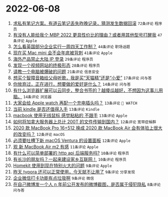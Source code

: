 # 2022-06-08

1. [求私有笔记方案。有道云笔记丢失昨晚记录，猜测发生数据回滚](https://www.v2ex.com/t/858053) `72条评论` `程序员`
1. [有没有人能给我个 MBP 2022 更具性价比的理由？或者用其他型号打醒我](https://www.v2ex.com/t/858078) `47条评论` `Apple`
1. [怎么看英国部分企业实行一周四天工作制？](https://www.v2ex.com/t/858105) `44条评论` `职场话题`
1. [现在买 Mac mini 会不会年底被背刺](https://www.v2ex.com/t/858089) `41条评论` `Apple`
1. [海外产品禁止大陆 IP 登录](https://www.v2ex.com/t/858113) `29条评论` `程序员`
1. [发现一个视频网站的终极形态](https://www.v2ex.com/t/858134) `28条评论` `程序员`
1. [请教一个电脑被爆破的问题](https://www.v2ex.com/t/858093) `21条评论` `信息安全`
1. [想买个智障音箱给父母听歌，我是买“天猫精”还是“小爱”](https://www.v2ex.com/t/858050) `17条评论` `问与答`
1. [你放弃过，正在进行，想要做的爱好是什么？](https://www.v2ex.com/t/858122) `14条评论` `问与答`
1. [有什么浏览器扩展可以云同步，整合书签的？越傻瓜越好，不想因为这事儿用脑。](https://www.v2ex.com/t/858068) `14条评论` `浏览器`
1. [大家会给 Apple watch 再配一个充电插头吗？](https://www.v2ex.com/t/858110) `13条评论` ` WATCH`
1. [当前 kindle 是否还值得入手](https://www.v2ex.com/t/858102) `13条评论` `Kindle`
1. [macbook 使用无线鼠标 感觉粘粘的 不跟手](https://www.v2ex.com/t/858058) `13条评论` `Apple`
1. [如何将加拿大服务器上总计 200T 的文件传输到国内？](https://www.v2ex.com/t/858171) `12条评论` `宽带症候群`
1. [2020 款 MacBook Pro 16+512 换成 2020 款 MacBook Air 会有体验上很大的改变吗？](https://www.v2ex.com/t/858152) `12条评论` `macOS`
1. [必须要吐槽下新 macOS Ventura 的设置面板](https://www.v2ex.com/t/858138) `12条评论` `Apple`
1. [观 新 MacBook Air m2 有感](https://www.v2ex.com/t/858151) `11条评论` `Apple`
1. [有什么可以简单部署的 http api 后端服务吗?](https://www.v2ex.com/t/858133) `10条评论` `程序员`
1. [有长沙的朋友吗？一起来建设家乡互联网！](https://www.v2ex.com/t/858071) `10条评论` `程序员`
1. [Homekit 使用到现在特别火大的问题](https://www.v2ex.com/t/858136) `9条评论` `Apple`
1. [昨天 typora 还可以正常使用，今天就不让用了](https://www.v2ex.com/t/858094) `9条评论` `分享发现`
1. [企业微信打卡功能有点垃圾啊](https://www.v2ex.com/t/858064) `9条评论` `微信`
1. [在自己微博发一个人 n 年前公开发布的微博截图，是否属于侵犯隐私](https://www.v2ex.com/t/858127) `8条评论` `问与答`

